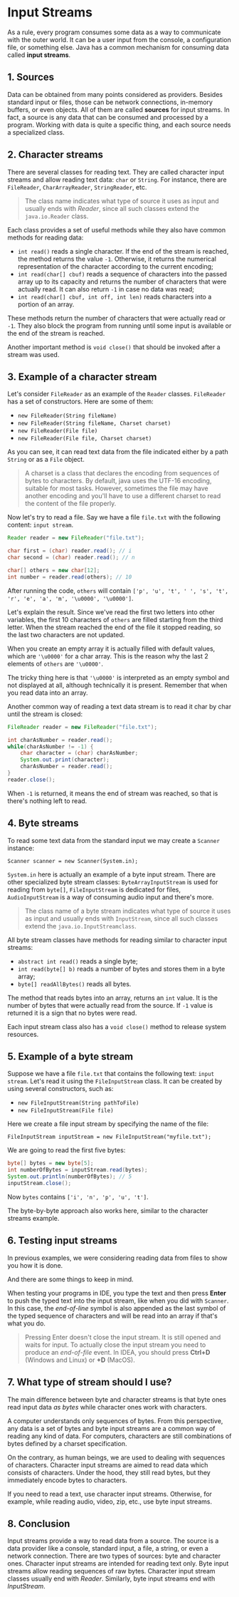 # Input Streams

As a rule, every program consumes some data as a way to communicate with the outer world. It can be a user input from the console, a configuration file, or something else. Java has a common mechanism for consuming data called **input streams**.

## 1. Sources

Data can be obtained from many points considered as providers. Besides standard input or files, those can be network connections, in-memory buffers, or even objects. All of them are called **sources** for input streams. In fact, a source is any data that can be consumed and processed by a program. Working with data is quite a specific thing, and each source needs a specialized class.

## 2. Character streams
There are several classes for reading text. They are called character input streams and allow reading text data: `char` or `String`. For instance, there are `FileReader`, `CharArrayReader`, `StringReader`, etc.

> The class name indicates what type of source it uses as input and usually ends with *Reader*, since all such classes extend the `java.io.Reader` class.

Each class provides a set of useful methods while they also have common methods for reading data:

- `int read()` reads a single character. If the end of the stream is reached, the method returns the value `-1`. Otherwise, it returns the numerical representation of the character according to the current encoding;
- `int read(char[] cbuf)` reads a sequence of characters into the passed array up to its capacity and returns the number of characters that were actually read. It can also return `-1` in case no data was read;
- `int read(char[] cbuf, int off, int len)` reads characters into a portion of an array.

These methods return the number of characters that were actually read or `-1`. They also block the program from running until some input is available or the end of the stream is reached.

Another important method is `void close()` that should be invoked after a stream was used.

## 3. Example of a character stream

Let's consider `FileReader` as an example of the `Reader` classes. `FileReader` has a set of constructors. Here are some of them:

- `new FileReader(String fileName)`
- `new FileReader(String fileName, Charset charset)`
- `new FileReader(File file)`
- `new FileReader(File file, Charset charset)`

As you can see, it can read text data from the file indicated either by a path `String` or as a `File` object.

> A charset is a class that declares the encoding from sequences of bytes to characters. By default, java uses the UTF-16 encoding, suitable for most tasks. However, sometimes the file may have another encoding and you'll have to use a different charset to read the content of the file properly.

Now let's try to read a file. Say we have a file `file.txt` with the following content: `input stream`.
```java
Reader reader = new FileReader("file.txt");

char first = (char) reader.read(); // i
char second = (char) reader.read(); // n

char[] others = new char[12];
int number = reader.read(others); // 10
```

After running the code, `others` will contain `['p', 'u', 't', ' ', 's', 't', 'r', 'e', 'a', 'm', '\u0000', '\u0000']`.

Let's explain the result. Since we've read the first two letters into other variables, the first 10 characters of `others` are filled starting from the third letter. When the stream reached the end of the file it stopped reading, so the last two characters are not updated.

When you create an empty array it is actually filled with default values, which are `'\u0000'` for a char array. This is the reason why the last 2 elements of `others` are `'\u0000'`.

The tricky thing here is that `'\u0000'` is interpreted as an empty symbol and not displayed at all, although technically it is present. Remember that when you read data into an array.

Another common way of reading a text data stream is to read it char by char until the stream is closed:
```java
FileReader reader = new FileReader("file.txt");

int charAsNumber = reader.read();
while(charAsNumber != -1) {
    char character = (char) charAsNumber;
    System.out.print(character);
    charAsNumber = reader.read();
}
reader.close();
```
When `-1` is returned, it means the end of stream was reached, so that is there's nothing left to read.

## 4. Byte streams
To read some text data from the standard input we may create a `Scanner` instance:

    Scanner scanner = new Scanner(System.in);

`System.in` here is actually an example of a byte input stream. There are other specialized byte stream classes: `ByteArrayInputStream` is used for reading from `byte[]`, `FileInputStream` is dedicated for files, `AudioInputStream` is a way of consuming audio input and there's more.

> The class name of a byte stream indicates what type of source it uses as input and usually ends with `InputStream`, since all such classes extend the `java.io.InputStreamclass`.

All byte stream classes have methods for reading similar to character input streams:

- `abstract int read()` reads a single byte;
- `int read(byte[] b)` reads a number of bytes and stores them in a byte array;
- `byte[] readAllBytes()` reads all bytes.

The method that reads bytes into an array, returns an `int` value. It is the number of bytes that were actually read from the source. If `-1` value is returned it is a sign that no bytes were read.

Each input stream class also has a `void close()` method to release system resources.

## 5. Example of a byte stream
Suppose we have a file `file.txt` that contains the following text: `input stream`. Let's read it using the `FileInputStream` class. It can be created by using several constructors, such as:

- `new FileInputStream(String pathToFile)`
- `new FileInputStream(File file)`

Here we create a file input stream by specifying the name of the file:

    FileInputStream inputStream = new FileInputStream("myfile.txt");

We are going to read the first five bytes:
```java
byte[] bytes = new byte[5];
int numberOfBytes = inputStream.read(bytes);
System.out.println(numberOfBytes); // 5
inputStream.close();
```

Now `bytes` contains `['i', 'n', 'p', 'u', 't']`.

The byte-by-byte approach also works here, similar to the character streams example.


## 6. Testing input streams
In previous examples, we were considering reading data from files to show you how it is done.

And there are some things to keep in mind.

When testing your programs in IDE, you type the text and then press **Enter** to push the typed text into the input stream, like when you did with `Scanner`. In this case, the *end-of-line* symbol is also appended as the last symbol of the typed sequence of characters and will be read into an array if that's what you do.

> Pressing Enter doesn't close the input stream. It is still opened and waits for input. To actually close the input stream you need to produce an *end-of-file* event. In IDEA, you should press **Ctrl+D** (Windows and Linux) or **<command>+D** (MacOS).


## 7. What type of stream should I use?

The main difference between byte and character streams is that byte ones read input data *as bytes* while character ones work with characters.

A computer understands only sequences of bytes. From this perspective, any data is a set of bytes and byte input streams are a common way of reading any kind of data. For computers, characters are still combinations of bytes defined by a charset specification.

On the contrary, as human beings, we are used to dealing with sequences of characters. Character input streams are aimed to read data which consists of characters. Under the hood, they still read bytes, but they immediately encode bytes to characters.

If you need to read a text, use character input streams. Otherwise, for example, while reading audio, video, zip, etc., use byte input streams.


## 8. Conclusion
Input streams provide a way to read data from a source. The source is a data provider like a console, standard input, a file, a string, or even a network connection. There are two types of sources: byte and character ones. Character input streams are intended for reading text only. Byte input streams allow reading sequences of raw bytes. Character input stream classes usually end with *Reader*. Similarly, byte input streams end with *InputStream*.

